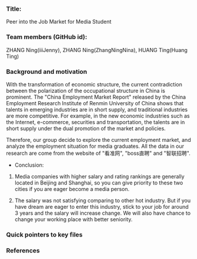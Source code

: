 ### Title: 
Peer into the Job Market for Media Student

### Team members (GitHub id): 
ZHANG Ning(iiiJenny), ZHANG Ning(ZhangNingNina), HUANG Ting(Huang Ting)

### Background and motivation
With the transformation of economic structure, the current contradiction between the polarization of the occupational structure in China is prominent. The "China Employment Market Report" released by the China Employment Research Institute of Renmin University of China shows that talents in emerging industries are in short supply, and traditional industries are more competitive. For example, in the new economic industries such as the Internet, e-commerce, securities and transportation, the talents are in short supply under the dual promotion of the market and policies.

Therefore, our group decide to explore the current employment market, and analyze the employment situation for media graduates. All the data in our research are come from the website of "看准网", "boss直聘" and "智联招聘".

* Conclusion:

1. Media companies with higher salary and rating rankings are generally located in Beijing and Shanghai, so you can give priority to these two cities if you are eager  become a media person.

2. The salary was not satisfying comparing to other hot industry. But if you have dream are eager to enter this industry, stick to your job for around 3 years and the salary will increase change. We will also have chance to change your working place with better seniority. 


### Quick pointers to key files

### References